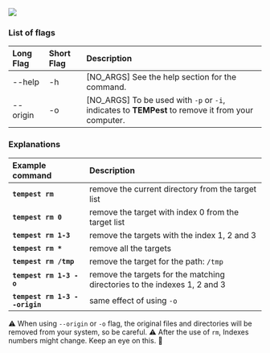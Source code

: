 
<a href="https://asciinema.org/a/173451" target="_blank"><img src="https://asciinema.org/a/173451.png" /></a>

### [](#head-rm-1)List of flags

| Long Flag       | Short Flag  | Description                                                                                              |
|:----------------|:------------|:---------------------------------------------------------------------------------------------------------|
| \-\-help        | -h          | [NO_ARGS] See the help section for the command.                                                          |
| \-\-origin      | -o          | [NO_ARGS] To be used with ``-p`` or ``-i``, indicates to **TEMPest** to remove it from your computer.    |


### [](#head-rm-2)Explanations

| Example command                      | Description                                                                                       |
|:-------------------------------------|:--------------------------------------------------------------------------------------------------|
| **``tempest rm``**                   | remove the current directory from the target list                                                 |
| **``tempest rm 0``**                 | remove the target with index 0 from the target list                                               |
| **``tempest rm 1-3``**               | remove the targets with the index 1, 2 and 3                                                      |
| **``tempest rm *``**                 | remove all the targets                                                                            |
| **``tempest rm /tmp``**              | remove the target for the path: ``/tmp``                                                          |
| **``tempest rm 1-3 -o``**            | remove the targets for the matching directories to the indexes 1, 2 and 3                         |
| **``tempest rm 1-3 --origin``**       | same effect of using ``-o``                                                                       |


:warning: When using ``--origin`` or ``-o`` flag, the original files and directories will be removed from your system, so be careful.
:warning: After the use of ``rm``, Indexes numbers might change. Keep an eye on this. :eyes:
